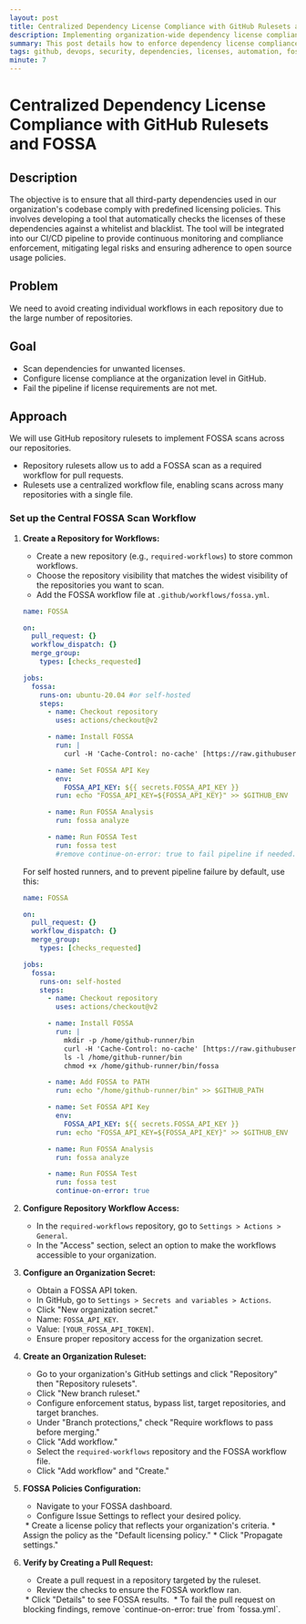 ```yaml
---
layout: post
title: Centralized Dependency License Compliance with GitHub Rulesets and FOSSA
description: Implementing organization-wide dependency license compliance using GitHub repository rulesets and FOSSA, eliminating the need for per-repo workflows.
summary: This post details how to enforce dependency license compliance across numerous repositories using GitHub repository rulesets and FOSSA, providing a centralized and scalable solution.
tags: github, devops, security, dependencies, licenses, automation, fossa, rulesets
minute: 7
---
```


# Centralized Dependency License Compliance with GitHub Rulesets and FOSSA

## Description

The objective is to ensure that all third-party dependencies used in our organization's codebase comply with predefined licensing policies. This involves developing a tool that automatically checks the licenses of these dependencies against a whitelist and blacklist. The tool will be integrated into our CI/CD pipeline to provide continuous monitoring and compliance enforcement, mitigating legal risks and ensuring adherence to open source usage policies.

## Problem

We need to avoid creating individual workflows in each repository due to the large number of repositories.

## Goal

* Scan dependencies for unwanted licenses.
* Configure license compliance at the organization level in GitHub.
* Fail the pipeline if license requirements are not met.

## Approach

We will use GitHub repository rulesets to implement FOSSA scans across our repositories.

* Repository rulesets allow us to add a FOSSA scan as a required workflow for pull requests.
* Rulesets use a centralized workflow file, enabling scans across many repositories with a single file.

### Set up the Central FOSSA Scan Workflow

1.  **Create a Repository for Workflows:**
    * Create a new repository (e.g., `required-workflows`) to store common workflows.
    * Choose the repository visibility that matches the widest visibility of the repositories you want to scan.
    * Add the FOSSA workflow file at `.github/workflows/fossa.yml`.

    ```yaml
    name: FOSSA

    on:
      pull_request: {}
      workflow_dispatch: {}
      merge_group:
        types: [checks_requested]

    jobs:
      fossa:
        runs-on: ubuntu-20.04 #or self-hosted
        steps:
          - name: Checkout repository
            uses: actions/checkout@v2

          - name: Install FOSSA
            run: |
              curl -H 'Cache-Control: no-cache' [https://raw.githubusercontent.com/fossas/fossa-cli/master/install-latest.sh](https://raw.githubusercontent.com/fossas/fossa-cli/master/install-latest.sh) | bash

          - name: Set FOSSA API Key
            env:
              FOSSA_API_KEY: ${{ secrets.FOSSA_API_KEY }}
            run: echo "FOSSA_API_KEY=${FOSSA_API_KEY}" >> $GITHUB_ENV

          - name: Run FOSSA Analysis
            run: fossa analyze

          - name: Run FOSSA Test
            run: fossa test
            #remove continue-on-error: true to fail pipeline if needed.
    ```
    For self hosted runners, and to prevent pipeline failure by default, use this:
    ```yaml
    name: FOSSA

    on:
      pull_request: {}
      workflow_dispatch: {}
      merge_group:
        types: [checks_requested]

    jobs:
      fossa:
        runs-on: self-hosted
        steps:
          - name: Checkout repository
            uses: actions/checkout@v2

          - name: Install FOSSA
            run: |
              mkdir -p /home/github-runner/bin
              curl -H 'Cache-Control: no-cache' [https://raw.githubusercontent.com/fossas/fossa-cli/master/install-latest.sh](https://raw.githubusercontent.com/fossas/fossa-cli/master/install-latest.sh) | bash -s -- -b /home/github-runner/bin
              ls -l /home/github-runner/bin
              chmod +x /home/github-runner/bin/fossa

          - name: Add FOSSA to PATH
            run: echo "/home/github-runner/bin" >> $GITHUB_PATH

          - name: Set FOSSA API Key
            env:
              FOSSA_API_KEY: ${{ secrets.FOSSA_API_KEY }}
            run: echo "FOSSA_API_KEY=${FOSSA_API_KEY}" >> $GITHUB_ENV

          - name: Run FOSSA Analysis
            run: fossa analyze

          - name: Run FOSSA Test
            run: fossa test
            continue-on-error: true
    ```

2.  **Configure Repository Workflow Access:**
    * In the `required-workflows` repository, go to `Settings > Actions > General`.
    * In the "Access" section, select an option to make the workflows accessible to your organization.
    <image>

3.  **Configure an Organization Secret:**
    * Obtain a FOSSA API token.
    * In GitHub, go to `Settings > Secrets and variables > Actions`.
    * Click "New organization secret."
    * Name: `FOSSA_API_KEY`.
    * Value: `[YOUR_FOSSA_API_TOKEN]`.
    * Ensure proper repository access for the organization secret.
    <image>

4.  **Create an Organization Ruleset:**
    * Go to your organization's GitHub settings and click "Repository" then "Repository rulesets".
    * Click "New branch ruleset."
    * Configure enforcement status, bypass list, target repositories, and target branches.
    * Under "Branch protections," check "Require workflows to pass before merging."
    * Click "Add workflow."
    * Select the `required-workflows` repository and the FOSSA workflow file.
    * Click "Add workflow" and "Create."
    <image>

5.  **FOSSA Policies Configuration:**
    * Navigate to your FOSSA dashboard.
    * Configure Issue Settings to reflect your desired policy.
    <image>
    * Create a license policy that reflects your organization's criteria.
    * Assign the policy as the "Default licensing policy."
    * Click "Propagate settings."
    <image>

6.  **Verify by Creating a Pull Request:**
    * Create a pull request in a repository targeted by the ruleset.
    * Review the checks to ensure the FOSSA workflow ran.
    <image>
    * Click "Details" to see FOSSA results.
    <image>
    * To fail the pull request on blocking findings, remove `continue-on-error: true` from `fossa.yml`.